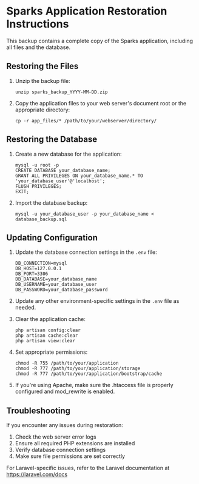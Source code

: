 # Sparks Application Restoration Instructions

This backup contains a complete copy of the Sparks application, including all files and the database.

## Restoring the Files

1. Unzip the backup file:
   ```
   unzip sparks_backup_YYYY-MM-DD.zip
   ```

2. Copy the application files to your web server's document root or the appropriate directory:
   ```
   cp -r app_files/* /path/to/your/webserver/directory/
   ```

## Restoring the Database

1. Create a new database for the application:
   ```
   mysql -u root -p
   CREATE DATABASE your_database_name;
   GRANT ALL PRIVILEGES ON your_database_name.* TO 'your_database_user'@'localhost';
   FLUSH PRIVILEGES;
   EXIT;
   ```

2. Import the database backup:
   ```
   mysql -u your_database_user -p your_database_name < database_backup.sql
   ```

## Updating Configuration

1. Update the database connection settings in the `.env` file:
   ```
   DB_CONNECTION=mysql
   DB_HOST=127.0.0.1
   DB_PORT=3306
   DB_DATABASE=your_database_name
   DB_USERNAME=your_database_user
   DB_PASSWORD=your_database_password
   ```

2. Update any other environment-specific settings in the `.env` file as needed.

3. Clear the application cache:
   ```
   php artisan config:clear
   php artisan cache:clear
   php artisan view:clear
   ```

4. Set appropriate permissions:
   ```
   chmod -R 755 /path/to/your/application
   chmod -R 777 /path/to/your/application/storage
   chmod -R 777 /path/to/your/application/bootstrap/cache
   ```

5. If you're using Apache, make sure the .htaccess file is properly configured and mod_rewrite is enabled.

## Troubleshooting

If you encounter any issues during restoration:

1. Check the web server error logs
2. Ensure all required PHP extensions are installed
3. Verify database connection settings
4. Make sure file permissions are set correctly

For Laravel-specific issues, refer to the Laravel documentation at https://laravel.com/docs
